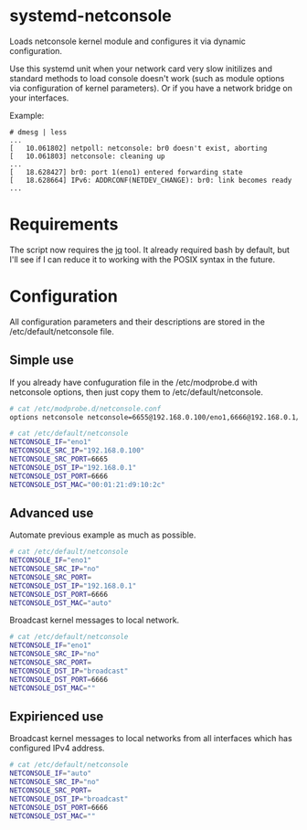 # systemd-netconsole
Loads netconsole kernel module and configures it via dynamic configuration.

Use this systemd unit when your network card very slow initilizes and standard
methods to load console doesn't work (such as module options via configuration
of kernel parameters). Or if you have a network bridge on your interfaces.

Example:

```
# dmesg | less
...
[   10.061802] netpoll: netconsole: br0 doesn't exist, aborting
[   10.061803] netconsole: cleaning up
...
[   18.628427] br0: port 1(eno1) entered forwarding state
[   18.628664] IPv6: ADDRCONF(NETDEV_CHANGE): br0: link becomes ready
...
```

# Requirements
The script now requires the [jq](https://jqlang.github.io/jq/) tool. It already required bash by default, but I'll see if I can reduce it to working with the POSIX syntax in the future.

# Configuration
All configuration parameters and their descriptions are stored in the
/etc/default/netconsole file.

## Simple use

If you already have confuguration file in the /etc/modprobe.d with netconsole
options, then just copy them to /etc/default/netconsole.

```bash
# cat /etc/modprobe.d/netconsole.conf
options netconsole netconsole=6655@192.168.0.100/eno1,6666@192.168.0.1/00:01:21:d9:10:2c

# cat /etc/default/netconsole
NETCONSOLE_IF="eno1"
NETCONSOLE_SRC_IP="192.168.0.100"
NETCONSOLE_SRC_PORT=6665
NETCONSOLE_DST_IP="192.168.0.1"
NETCONSOLE_DST_PORT=6666
NETCONSOLE_DST_MAC="00:01:21:d9:10:2c"
```

## Advanced use

Automate previous example as much as possible.

```bash
# cat /etc/default/netconsole
NETCONSOLE_IF="eno1"
NETCONSOLE_SRC_IP="no"
NETCONSOLE_SRC_PORT=
NETCONSOLE_DST_IP="192.168.0.1"
NETCONSOLE_DST_PORT=6666
NETCONSOLE_DST_MAC="auto"
```

Broadcast kernel messages to local network.

```bash
# cat /etc/default/netconsole
NETCONSOLE_IF="eno1"
NETCONSOLE_SRC_IP="no"
NETCONSOLE_SRC_PORT=
NETCONSOLE_DST_IP="broadcast"
NETCONSOLE_DST_PORT=6666
NETCONSOLE_DST_MAC=""
```

## Expirienced use

Broadcast kernel messages to local networks from all interfaces
which has configured IPv4 address.

```bash
# cat /etc/default/netconsole
NETCONSOLE_IF="auto"
NETCONSOLE_SRC_IP="no"
NETCONSOLE_SRC_PORT=
NETCONSOLE_DST_IP="broadcast"
NETCONSOLE_DST_PORT=6666
NETCONSOLE_DST_MAC=""
```
